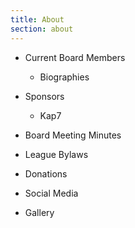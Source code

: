 ```yaml
---
title: About
section: about  
---
```

- Current Board Members

	- Biographies

- Sponsors

	- Kap7

- Board Meeting Minutes

- League Bylaws

- Donations

- Social Media

- Gallery

[//]: # (child_page is not supported)

[//]: # (child_database is not supported)

